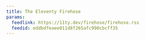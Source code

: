 ```yaml
---
title: The Eleventy Firehose
params:
  feedlink: https://11ty.dev/firehose/firehose.rss
  feedid: eddbdfeaee011d8f265afc990cbcff35
---
```

